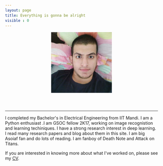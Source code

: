 ```yaml
---
layout: page
title: Everything is gonna be alright
visible : 0
---
```


<header>
<a id="go-back-home" href="{{ site.url }}"><img src="/images/inner_rui3.png" alt="Inner Rui" height="200" ></a>
</header>

---

I completed my Bachelor's in Electrical Engineering from IIT Mandi. I am a Python enthusiast .I am GSOC fellow 2K17, working on image recognistion and learning techiniques. 
I have a strong research interest in deep learning. I read many research papers and blog about them in this site.
I am big Asoiaf fan and do lots of reading. I am fanboy of Death Note and Attack on Titans.

If you are interested in knowing more about what I've worked on, please see my [CV]().
